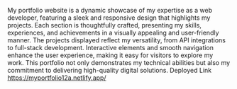 My portfolio website is a dynamic showcase of my expertise as a web developer, featuring a sleek and responsive 
design that highlights my projects. Each section is thoughtfully crafted, presenting my skills, experiences, and 
achievements in a visually appealing and user-friendly manner. The projects displayed reflect my versatility, 
from API integrations to full-stack development. Interactive elements and smooth navigation enhance the user 
experience, making it easy for visitors to explore my work. This portfolio not only demonstrates my technical 
abilities but also my commitment to delivering high-quality digital solutions.
Deployed Link https://myportfolio12a.netlify.app/ 
